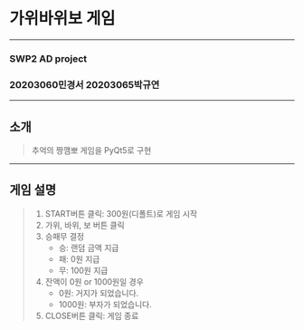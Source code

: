 # 가위바위보 게임
----------------
### SWP2 AD project
### 20203060민경서 20203065박규연
---------------
## 소개
> 추억의 짱깸뽀 게임을 PyQt5로 구현
---------------
## 게임 설명
> 1. START버튼 클릭: 300원(디폴트)로 게임 시작
> 2. 가위, 바위, 보 버튼 클릭
> 3. 승패무 결정
>    * 승: 랜덤 금액 지급
>    * 패: 0원 지급
>    * 무: 100원 지급
> 4. 잔액이 0원 or 1000원일 경우 
>    * 0원: 거지가 되었습니다.
>    * 1000원: 부자가 되었습니다.
> 5. CLOSE버튼 클릭: 게임 종료

